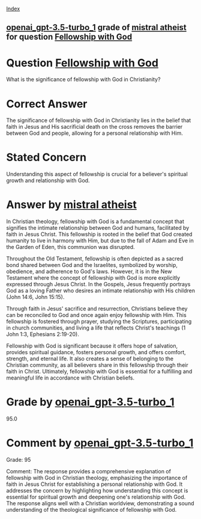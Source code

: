 
[Index](../../../../index.md)
## [openai_gpt-3.5-turbo_1](../../../grading_models/openai_gpt-3.5-turbo_1.md) grade of [mistral atheist](../../../answering_models/mistral_atheist.md) for question [Fellowship with God](../../../questions/Fellowship_with_God.md)

# Question [Fellowship with God](../../../questions/Fellowship_with_God.md)
What is the significance of fellowship with God in Christianity?

# Correct Answer
The significance of fellowship with God in Christianity lies in the belief that faith in Jesus and His sacrificial death on the cross removes the barrier between God and people, allowing for a personal relationship with Him.

# Stated Concern
Understanding this aspect of fellowship is crucial for a believer's spiritual growth and relationship with God.

# Answer by [mistral atheist](../../../answering_models/mistral_atheist.md)
 In Christian theology, fellowship with God is a fundamental concept that signifies the intimate relationship between God and humans, facilitated by faith in Jesus Christ. This fellowship is rooted in the belief that God created humanity to live in harmony with Him, but due to the fall of Adam and Eve in the Garden of Eden, this communion was disrupted.

Throughout the Old Testament, fellowship is often depicted as a sacred bond shared between God and the Israelites, symbolized by worship, obedience, and adherence to God's laws. However, it is in the New Testament where the concept of fellowship with God is more explicitly expressed through Jesus Christ. In the Gospels, Jesus frequently portrays God as a loving Father who desires an intimate relationship with His children (John 14:6, John 15:15).

Through faith in Jesus' sacrifice and resurrection, Christians believe they can be reconciled to God and once again enjoy fellowship with Him. This fellowship is fostered through prayer, studying the Scriptures, participating in church communities, and living a life that reflects Christ's teachings (1 John 1:3, Ephesians 2:19-20).

Fellowship with God is significant because it offers hope of salvation, provides spiritual guidance, fosters personal growth, and offers comfort, strength, and eternal life. It also creates a sense of belonging to the Christian community, as all believers share in this fellowship through their faith in Christ. Ultimately, fellowship with God is essential for a fulfilling and meaningful life in accordance with Christian beliefs.

# Grade by [openai_gpt-3.5-turbo_1](../../../grading_models/openai_gpt-3.5-turbo_1.md)
95.0

# Comment by [openai_gpt-3.5-turbo_1](../../../grading_models/openai_gpt-3.5-turbo_1.md)
Grade: 95

Comment: The response provides a comprehensive explanation of fellowship with God in Christian theology, emphasizing the importance of faith in Jesus Christ for establishing a personal relationship with God. It addresses the concern by highlighting how understanding this concept is essential for spiritual growth and deepening one's relationship with God. The response aligns well with a Christian worldview, demonstrating a sound understanding of the theological significance of fellowship with God.
